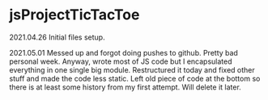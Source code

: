 # jsProjectTicTacToe

2021.04.26  Initial files setup.

2021.05.01  Messed up and forgot doing pushes to github. Pretty bad personal week. Anyway, wrote most of JS code but I encapsulated everything in one single big module. Restructured it today and fixed other stuff and made the code less static. Left old piece of code at the bottom so there is at least some history from my first attempt. Will delete it later.